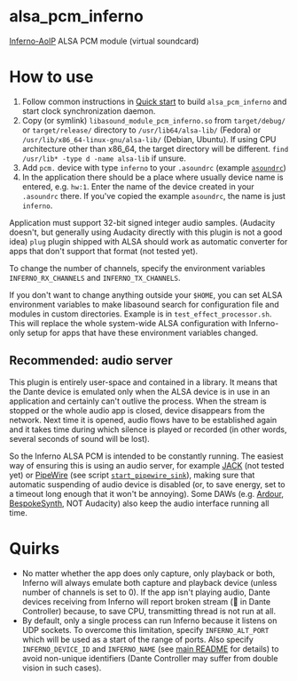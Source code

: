 # alsa_pcm_inferno

[Inferno-AoIP](../README.md) ALSA PCM module (virtual soundcard)

# How to use

1. Follow common instructions in [Quick start](../README.md#quick-start) to build `alsa_pcm_inferno` and start clock synchronization daemon.
2. Copy (or symlink) `libasound_module_pcm_inferno.so` from `target/debug/` or `target/release/` directory to `/usr/lib64/alsa-lib/` (Fedora) or `/usr/lib/x86_64-linux-gnu/alsa-lib/` (Debian, Ubuntu). If using CPU architecture other than x86_64, the target directory will be different. `find /usr/lib* -type d -name alsa-lib` if unsure.
3. Add `pcm.` device with type `inferno` to your `.asoundrc` (example [`asoundrc`](asoundrc))
4. In the application there should be a place where usually device name is entered, e.g. `hw:1`. Enter the name of the device created in your `.asoundrc` there. If you've copied the example `asoundrc`, the name is just `inferno`.

Application must support 32-bit signed integer audio samples. (Audacity doesn't, but generally using Audacity directly with this plugin is not a good idea) `plug` plugin shipped with ALSA should work as automatic converter for apps that don't support that format (not tested yet).

To change the number of channels, specify the environment variables `INFERNO_RX_CHANNELS` and `INFERNO_TX_CHANNELS`.

If you don't want to change anything outside your `$HOME`, you can set ALSA environment variables to make libasound search for configuration file and modules in custom directories. Example is in `test_effect_processor.sh`. This will replace the whole system-wide ALSA configuration with Inferno-only setup for apps that have these environment variables changed.

## Recommended: audio server

This plugin is entirely user-space and contained in a library. It means that the Dante device is emulated only when the ALSA device is in use in an application and certainly can't outlive the process. When the stream is stopped or the whole audio app is closed, device disappears from the network. Next time it is opened, audio flows have to be established again and it takes time during which silence is played or recorded (in other words, several seconds of sound will be lost).

So the Inferno ALSA PCM is intended to be constantly running. The easiest way of ensuring this is using an audio server, for example [JACK](https://jackaudio.org/) (not tested yet) or [PipeWire](https://www.pipewire.org/) (see script [`start_pipewire_sink`](start_pipewire_sink)), making sure that automatic suspending of audio device is disabled (or, to save energy, set to a timeout long enough that it won't be annoying). Some DAWs (e.g. [Ardour](https://ardour.org/), [BespokeSynth](https://www.bespokesynth.com/), NOT Audacity) also keep the audio interface running all time.


# Quirks

* No matter whether the app does only capture, only playback or both, Inferno will always emulate both capture and playback device (unless number of channels is set to 0). If the app isn't playing audio, Dante devices receiving from Inferno will report broken stream (🚫 in Dante Controller) because, to save CPU, transmitting thread is not run at all.
* By default, only a single process can run Inferno because it listens on UDP sockets. To overcome this limitation, specify `INFERNO_ALT_PORT` which will be used as a start of the range of ports. Also specify `INFERNO_DEVICE_ID` and `INFERNO_NAME` (see [main README](../README.md#environment-variables) for details) to avoid non-unique identifiers (Dante Controller may suffer from double vision in such cases).
